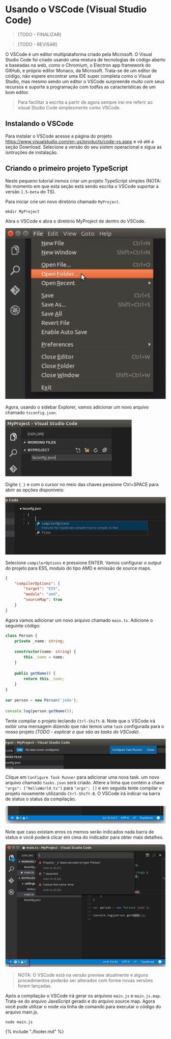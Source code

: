 # Usando o VSCode (Visual Studio Code)

> [TODO - FINALIZAR]

> [TODO - REVISAR]

O VSCode é um editor multiplataforma criado pela Microsoft. O Visual Studio Code foi criado usando uma mistura de tecnologias de código aberto e baseadas na web, como o Chromium, o Electron app framework do GitHub, e próprio editor Monaco, da Microsoft. Trata-se de um editor de código, não espere encontrar uma IDE super completa como o Visual Studio, mas mesmo sendo um editor o VSCode surpreende muito com seus recursos e suporte a programação com todfas as caracteristicas de um bom editor.

> Para facilitar a escrita a partir de agora sempre irei me referir ao visual Studio Code simplesmente como VSCode.

## Instalando o VSCode

Para instalar o VSCode acesse a página do projeto https://www.visualstudio.com/en-us/products/code-vs.aspx e vá até a seção Download. Selecione a versão do seu sistem operacional e sigua as isntruções de instalação.

## Criando o primeiro projeto TypeScript

Neste pequeno tutorial iremos criar um projeto TypeScript simples (NOTA: No momento em que esta seção está sendo escrita o VSCode suportar a versão `1.5-beta` do TS).

Para iniciar crie um novo diretório chamado `MyProject`.

```shell
mkdir MyProject
```

Abra o VSCode e abra o diretório MyProject de dentro do VSCode.

![](../images/image006.jpg)

Agora, usando o sidebar Explorer, vamos adicionar um novo arquivo chamado `tsconfig.json`.

![](../images/image007.jpg)

Digite `{ }` e com o cursor no meio das chaves pessione Ctrl+SPACE para abrir as opções disponíveis:

![](../images/image008.jpg)

Selecione `compilerOptions` e pressione ENTER. Vamos configurar o output do projeto para ES5, modulo do tipo AMD e emissão de source maps.

```json
{
	"compilerOptions": {
		"target": "ES5",
		"module": "amd",
		"sourceMap": true
	}
}
```

Agora vamos adicionar um novo arquivo chamado `main.ts`. Adicione o seguinte código:

```typescript
class Person {
    private _name: string;

    constructor(name: string) {
        this._name = name;
    }

    public getName() {
        return this._name;
    }
}

var person = new Person('joão');

console.log(person.getName());
```

Tente compilar o projeto teclando `Ctrl-Shift-B`. Note que o VSCode irá exibir uma mensagem dizendo que não temos uma `task` configurada para o nosso projeto _(TODO - explicar o que são as tasks do VSCode)_.

![](../images/image009.jpg)

Clique em `Configure Task Runner` para adicionar uma nova task. um novo arquivo chamado `tasks.json` será criado. Altere a linha que contém a chave `"args": ["HelloWorld.ts"]` para `"args": []` e em seguida tente compilar o projeto novamente utilizando `Ctrl-Shift-B`. O VSCode irá indicar na barra de status o status da compilação.

![](../images/image010.jpg)

Note que caso existam erros os memos serão indicados nada barra de status e você poderá clicar em cima do indicador para obter mais detalhes.

![](../images/image011.jpg)

> NOTA: O VSCode está na versão preview atualmente e alguns procedimentos poderão ser alterados com forme novas versões forem lançadas.

Após a compilação o VSCode irá gerar os arquivos `main.js` e `main.js.map`. Trata-se do arquivo JavaScript gerado e do arquivo source map. Agora você pode utilizar o node via linha de comando para executar o código do arquivo main.js.

```shell
node main.js
```

{% include "./footer.md" %}
